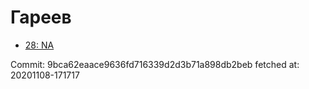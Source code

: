 # Гареев
- [28: NA](28.md)

Commit: 9bca62eaace9636fd716339d2d3b71a898db2beb
 fetched at: 20201108-171717

